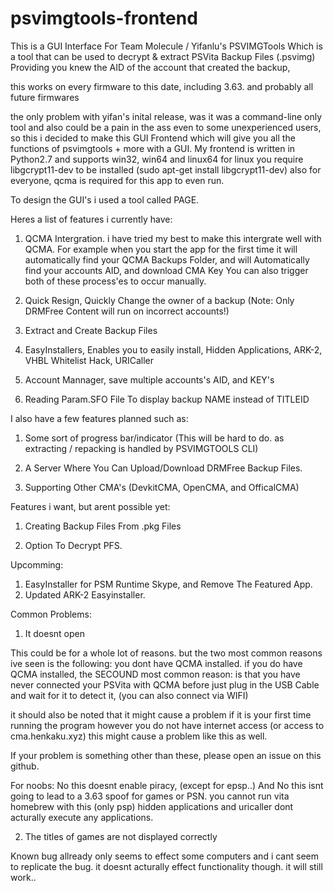 # psvimgtools-frontend
This is a GUI Interface For Team Molecule / Yifanlu's PSVIMGTools 
Which is a tool that can be used to decrypt & extract PSVita Backup Files (.psvimg) Providing you knew the AID of the account that created the backup, 

this works on every firmware to this date, including 3.63. and probably all future firmwares

the only problem with yifan's inital release, was it was a command-line only tool and also could be a pain in the ass even to some unexperienced users, so this i decided to make this GUI Frontend which will give you all the functions of psvimgtools + more with a GUI. My frontend is written in Python2.7 and supports win32, win64 and linux64 for linux you require libgcrypt11-dev to be installed (sudo apt-get install libgcrypt11-dev) also for everyone, qcma is required for this app to even run.

To design the GUI's i used a tool called PAGE.

Heres a list of features i currently have: 

1. QCMA Intergration. i have tried my best to make this intergrate well with QCMA. For example when you start the app for the first time it will automatically find your QCMA Backups Folder, and will Automatically find your accounts AID, and download CMA Key You can also trigger both of these process'es to occur manually.

2. Quick Resign, Quickly Change the owner of a backup (Note: Only DRMFree Content will run on incorrect accounts!)

3. Extract and Create Backup Files

4. EasyInstallers, Enables you to easily install, Hidden Applications, ARK-2, VHBL Whitelist Hack, URICaller

5. Account Mannager, save multiple accounts's AID, and KEY's

6. Reading Param.SFO File To display backup NAME instead of TITLEID

I also have a few features planned such as:

1. Some sort of progress bar/indicator (This will be hard to do. as extracting / repacking is handled by PSVIMGTOOLS CLI)

3. A Server Where You Can Upload/Download DRMFree Backup Files.

4. Supporting Other CMA's (DevkitCMA, OpenCMA, and OfficalCMA)

Features i want, but arent possible yet:

1. Creating Backup Files From .pkg Files

2. Option To Decrypt PFS.

Upcomming:
1. EasyInstaller for PSM Runtime Skype, and Remove The Featured App.
2. Updated ARK-2 Easyinstaller.

Common Problems:
1. It doesnt open

This could be for a whole lot of reasons.
but the two most common reasons ive seen is the following:
you dont have QCMA installed.
if you do have QCMA installed, the SECOUND most common reason:
is that you have never connected your PSVita with QCMA before
just plug in the USB Cable and wait for it to detect it, (you can also connect via WIFI)

it should also be noted that it might cause a problem if it is your first time running the program however you do not have internet access (or access to cma.henkaku.xyz) this might cause a problem like this as well.

If your problem is something other than these, please open an issue on this github.

For noobs: No this doesnt enable piracy, (except for epsp..) And No this isnt going to lead to a 3.63 spoof for games or PSN.
you cannot run vita homebrew with this (only psp) hidden applications and uricaller dont acturally execute any applications.

2. The titles of games are not displayed correctly

Known bug allready only seems to effect some computers and i cant seem to replicate the bug.
it doesnt acturally effect functionality though. it will still work..
